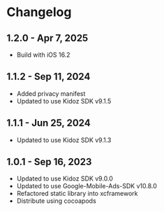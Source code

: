 # Changelog

## 1.2.0 - Apr 7, 2025

* Build with iOS 16.2
 
## 1.1.2 - Sep 11, 2024

* Added privacy manifest
* Updated to use Kidoz SDK v9.1.5

## 1.1.1 - Jun 25, 2024

* Updated to use Kidoz SDK v9.1.3


## 1.0.1 - Sep 16, 2023

* Updated to use Kidoz SDK v9.0.0
* Updated to use Google-Mobile-Ads-SDK v10.8.0
* Refactored static library into xcframework
* Distribute using cocoapods
